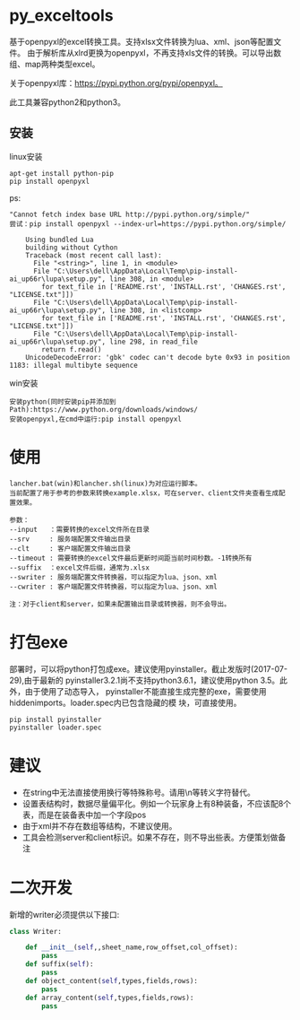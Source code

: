 # py_exceltools
基于openpyxl的excel转换工具。支持xlsx文件转换为lua、xml、json等配置文件。
由于解析库从xlrd更换为openpyxl，不再支持xls文件的转换。可以导出数组、map两种类型excel。

关于openpyxl库：https://pypi.python.org/pypi/openpyxl。

此工具兼容python2和python3。


## 安装

linux安装  

    apt-get install python-pip
    pip install openpyxl

ps:
```
"Cannot fetch index base URL http://pypi.python.org/simple/"  
尝试：pip install openpyxl --index-url=https://pypi.python.org/simple/
```

```
    Using bundled Lua
    building without Cython
    Traceback (most recent call last):
      File "<string>", line 1, in <module>
      File "C:\Users\dell\AppData\Local\Temp\pip-install-ai_up66r\lupa\setup.py", line 308, in <module>
        for text_file in ['README.rst', 'INSTALL.rst', 'CHANGES.rst', "LICENSE.txt"]])
      File "C:\Users\dell\AppData\Local\Temp\pip-install-ai_up66r\lupa\setup.py", line 308, in <listcomp>
        for text_file in ['README.rst', 'INSTALL.rst', 'CHANGES.rst', "LICENSE.txt"]])
      File "C:\Users\dell\AppData\Local\Temp\pip-install-ai_up66r\lupa\setup.py", line 298, in read_file
        return f.read()
    UnicodeDecodeError: 'gbk' codec can't decode byte 0x93 in position 1183: illegal multibyte sequence
```

win安装

    安装python(同时安装pip并添加到Path):https://www.python.org/downloads/windows/
    安装openpyxl,在cmd中运行:pip install openpyxl

# 使用
    lancher.bat(win)和lancher.sh(linux)为对应运行脚本。
    当前配置了用于参考的参数来转换example.xlsx，可在server、client文件夹查看生成配置效果。

    参数：
    --input   ：需要转换的excel文件所在目录
    --srv     : 服务端配置文件输出目录
    --clt     : 客户端配置文件输出目录
    --timeout : 需要转换的excel文件最后更新时间距当前时间秒数。-1转换所有
    --suffix  ：excel文件后缀，通常为.xlsx 
    --swriter : 服务端配置文件转换器，可以指定为lua、json、xml
    --cwriter : 客户端配置文件转换器，可以指定为lua、json、xml

    注：对于client和server，如果未配置输出目录或转换器，则不会导出。

# 打包exe
部署时，可以将python打包成exe。建议使用pyinstaller。截止发版时(2017-07-29),由于最新的
pyinstaller3.2.1尚不支持python3.6.1，建议使用python 3.5。此外，由于使用了动态导入，
pyinstaller不能直接生成完整的exe，需要使用hiddenimports。loader.spec内已包含隐藏的模
块，可直接使用。

    pip install pyinstaller
    pyinstaller loader.spec

# 建议
* 在string中无法直接使用换行等特殊称号。请用\n等转义字符替代。
* 设置表结构时，数据尽量偏平化。例如一个玩家身上有8种装备，不应该配8个表，而是在装备表中加一个字段pos
* 由于xml并不存在数组等结构，不建议使用。
* 工具会检测server和client标识。如果不存在，则不导出些表。方便策划做备注

# 二次开发
新增的writer必须提供以下接口:
```python
class Writer:

    def __init__(self,,sheet_name,row_offset,col_offset):
        pass
    def suffix(self):
        pass
    def object_content(self,types,fields,rows):
        pass
    def array_content(self,types,fields,rows):
        pass
```


